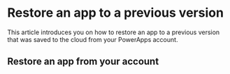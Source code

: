 <properties
    pageTitle="Restore your app to a previous version | Microsoft PowerApps"
    description="Restore an app"
    services=""
    suite="powerapps"
    documentationCenter="na"
    authors="jamesol-msft"
    manager="darshand"
    editor=""
    tags=""
/>
<tags
    ms.service="powerapps"
    ms.devlang="na"
    ms.topic="article"
    ms.tgt_pltfrm="na"
    ms.workload="na"
    ms.date="04/24/2016"
    ms.author="jamesol"/>

# Restore an app to a previous version #

This article introduces you on how to restore an app to a previous version that was saved to the cloud from your PowerApps account.

## Restore an app from your account ##
